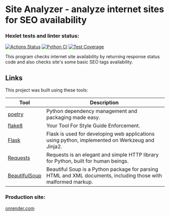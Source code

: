 # Site Analyzer - analyze internet sites for SEO availability
### Hexlet tests and linter status:
[![Actions Status](https://github.com/aigarzs/python-project-83/actions/workflows/hexlet-check.yml/badge.svg)](https://github.com/aigarzs/python-project-83/actions)
[![Python CI](https://github.com/aigarzs/python-project-83/actions/workflows/python_ci.yml/badge.svg)](https://github.com/aigarzs/python-project-83/actions/workflows/python_ci.yml)
[![Test Coverage](https://api.codeclimate.com/v1/badges/c69a5fa94a6359c33418/test_coverage)](https://codeclimate.com/github/aigarzs/python-project-83/test_coverage)

This program checks internet site availability by returning response status code
and also checks site's some basic SEO tags availability.

## Links

This project was built using these tools:

| Tool                                           | Description                                           |
|------------------------------------------------|-------------------------------------------------------|
| [poetry](https://poetry.eustace.io/)           | Python dependency management and packaging made easy. |
| [flake8](https://flake8.pycqa.org/en/latest/)  | Your Tool For Style Guide Enforcement.
| [Flask](https://flask.palletsprojects.com/en/3.0.x/#)  | Flask is used for developing web applications using python, implemented on Werkzeug and Jinja2. |
| [Requests](https://requests.readthedocs.io/en/latest/) | Requests is an elegant and simple HTTP library for Python, built for human beings.  |
| [BeautifulSoup](https://www.crummy.com/software/BeautifulSoup/) | Beautiful Soup is a Python package for parsing HTML and XML documents, including those with malformed markup. |

### Production site:
[onrender.com](https://site-analyzer-uu2b.onrender.com/)
